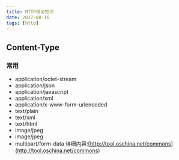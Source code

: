 ```yaml
---
title: HTTP相关知识
date: 2017-08-16
tags: [http]
---
```



## Content-Type
### 常用
- application/octet-stream
- application/json
- application/javascript
- application/xml
- application/x-www-form-urlencoded
- text/plain
- text/xml
- text/html
- image/jpeg
- image/jpeg
- multipart/form-data
详细内容:[http://tool.oschina.net/commons](http://tool.oschina.net/commons)